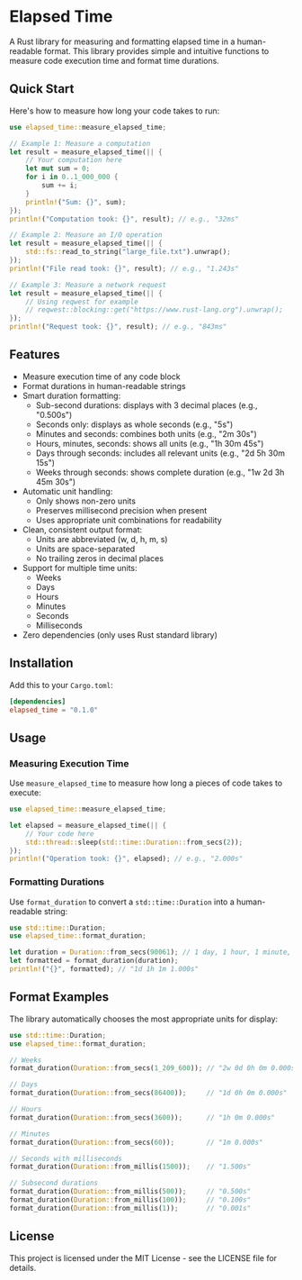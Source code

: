 # Elapsed Time

A Rust library for measuring and formatting elapsed time in a human-readable format. This library provides simple and intuitive functions to measure code execution time and format time durations.

## Quick Start

Here's how to measure how long your code takes to run:

```rust
use elapsed_time::measure_elapsed_time;

// Example 1: Measure a computation
let result = measure_elapsed_time(|| {
    // Your computation here
    let mut sum = 0;
    for i in 0..1_000_000 {
        sum += i;
    }
    println!("Sum: {}", sum);
});
println!("Computation took: {}", result); // e.g., "32ms"

// Example 2: Measure an I/O operation
let result = measure_elapsed_time(|| {
    std::fs::read_to_string("large_file.txt").unwrap();
});
println!("File read took: {}", result); // e.g., "1.243s"

// Example 3: Measure a network request
let result = measure_elapsed_time(|| {
    // Using reqwest for example
    // reqwest::blocking::get("https://www.rust-lang.org").unwrap();
});
println!("Request took: {}", result); // e.g., "843ms"
```

## Features

- Measure execution time of any code block
- Format durations in human-readable strings
- Smart duration formatting:
  - Sub-second durations: displays with 3 decimal places (e.g., "0.500s")
  - Seconds only: displays as whole seconds (e.g., "5s")
  - Minutes and seconds: combines both units (e.g., "2m 30s")
  - Hours, minutes, seconds: shows all units (e.g., "1h 30m 45s")
  - Days through seconds: includes all relevant units (e.g., "2d 5h 30m 15s")
  - Weeks through seconds: shows complete duration (e.g., "1w 2d 3h 45m 30s")
- Automatic unit handling:
  - Only shows non-zero units
  - Preserves millisecond precision when present
  - Uses appropriate unit combinations for readability
- Clean, consistent output format:
  - Units are abbreviated (w, d, h, m, s)
  - Units are space-separated
  - No trailing zeros in decimal places
- Support for multiple time units:
  - Weeks
  - Days
  - Hours
  - Minutes
  - Seconds
  - Milliseconds
- Zero dependencies (only uses Rust standard library)

## Installation

Add this to your `Cargo.toml`:

```toml
[dependencies]
elapsed_time = "0.1.0"
```

## Usage

### Measuring Execution Time

Use `measure_elapsed_time` to measure how long a pieces of code takes to execute:

```rust
use elapsed_time::measure_elapsed_time;

let elapsed = measure_elapsed_time(|| {
    // Your code here
    std::thread::sleep(std::time::Duration::from_secs(2));
});
println!("Operation took: {}", elapsed); // e.g., "2.000s"
```

### Formatting Durations

Use `format_duration` to convert a `std::time::Duration` into a human-readable string:

```rust
use std::time::Duration;
use elapsed_time::format_duration;

let duration = Duration::from_secs(90061); // 1 day, 1 hour, 1 minute, 1 second
let formatted = format_duration(duration);
println!("{}", formatted); // "1d 1h 1m 1.000s"
```

## Format Examples

The library automatically chooses the most appropriate units for display:

```rust
use std::time::Duration;
use elapsed_time::format_duration;

// Weeks
format_duration(Duration::from_secs(1_209_600)); // "2w 0d 0h 0m 0.000s"

// Days
format_duration(Duration::from_secs(86400));     // "1d 0h 0m 0.000s"

// Hours
format_duration(Duration::from_secs(3600));      // "1h 0m 0.000s"

// Minutes
format_duration(Duration::from_secs(60));        // "1m 0.000s"

// Seconds with milliseconds
format_duration(Duration::from_millis(1500));    // "1.500s"

// Subsecond durations
format_duration(Duration::from_millis(500));     // "0.500s"
format_duration(Duration::from_millis(100));     // "0.100s"
format_duration(Duration::from_millis(1));       // "0.001s"
```

## License

This project is licensed under the MIT License - see the LICENSE file for details.
